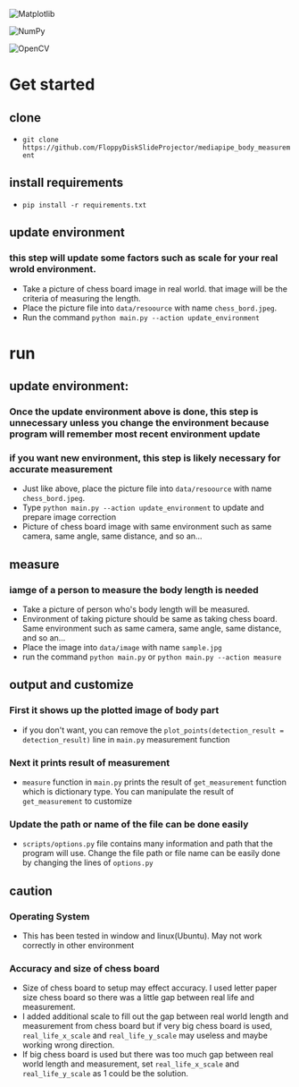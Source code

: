  
![Matplotlib](https://img.shields.io/badge/Matplotlib-%23ffffff.svg?style=for-the-badge&logo=Matplotlib&logoColor=black)

![NumPy](https://img.shields.io/badge/numpy-%23013243.svg?style=for-the-badge&logo=numpy&logoColor=white)

![OpenCV](https://img.shields.io/badge/opencv-%23white.svg?style=for-the-badge&logo=opencv&logoColor=white)

# Get started
## clone
- `git clone https://github.com/FloppyDiskSlideProjector/mediapipe_body_measurement`

## install requirements
- `pip install -r requirements.txt`

## update environment
### this step will update some factors such as scale for your real wrold environment.
- Take a picture of chess board image in real world. that image will be the criteria of measuring the length.
- Place the picture file into `data/resoource` with name `chess_bord.jpeg`.
- Run the command `python main.py --action update_environment`

# run
## update environment: 
### Once the update environment above is done, this step is unnecessary unless you change the environment because program will remember most recent environment update
### if you want new environment, this step is likely necessary for accurate measurement
- Just like above, place the picture file into `data/resoource` with name `chess_bord.jpeg`.
- Type `python main.py --action update_environment` to update and prepare image correction
- Picture of chess board image with same environment such as same camera, same angle, same distance, and so an...

## measure
### iamge of a person to measure the body length is needed
- Take a picture of person who's body length will be measured.
- Environment of taking picture should be same as taking chess board. Same environment such as same camera, same angle, same distance, and so an...
- Place the image into `data/image` with name `sample.jpg`
- run the command `python main.py` or `python main.py --action measure`

## output and customize
### First it shows up the plotted image of body part
- if you don't want, you can remove the `plot_points(detection_result = detection_result)` line in `main.py` measurement function
### Next it prints result of measurement
- `measure` function in `main.py` prints the result of `get_measurement` function which is dictionary type. You can manipulate the result of `get_measurement` to customize
### Update the path or name of the file can be done easily
- `scripts/options.py` file contains many information and path that the program will use. Change the file path or file name can be easily done by changing the lines of `options.py`

## caution
### Operating System
- This has been tested in window and linux(Ubuntu). May not work correctly in other environment
### Accuracy and size of chess board
- Size of chess board to setup may effect accuracy. I used letter paper size chess board so there was a little gap between real life and measurement.
- I added additional scale to fill out the gap between real world length and measurement from chess board but if very big chess board is used, `real_life_x_scale` and `real_life_y_scale` may useless and maybe working wrong direction.
- If big chess board is used but there was too much gap between real world length and measurement, set `real_life_x_scale` and `real_life_y_scale` as 1 could be the solution.
